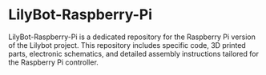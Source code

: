 # LilyBot-Raspberry-Pi
LilyBot-Raspberry-Pi is a dedicated repository for the Raspberry Pi version of the Lilybot project. This repository includes specific code, 3D printed parts, electronic schematics, and detailed assembly instructions tailored for the Raspberry Pi controller.

